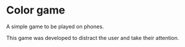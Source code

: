 # Color game
A simple game to be played on phones.

This game was developed to distract the user and take their attention.
